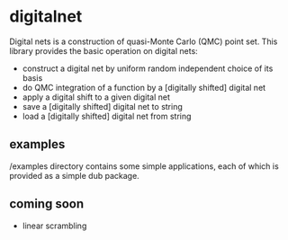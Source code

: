 # digitalnet

Digital nets is a construction of quasi-Monte Carlo (QMC) point set.
This library provides the basic operation on digital nets:
* construct a digital net by uniform random independent choice of its basis
* do QMC integration of a function by a [digitally shifted] digital net
* apply a digital shift to a given digital net
* save a [digitally shifted] digital net to string
* load a [digitally shifted] digital net from string

## examples
/examples directory contains some simple applications, each of which is provided as a simple dub package.

## coming soon
* linear scrambling
